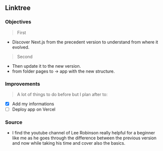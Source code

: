 ## Linktree

### Objectives

> First

- Discover Next.js from the precedent version to understand from where it evolved.

> Second

- Then update it to the new version.
- from folder pages to -> app with the new structure.

### Improvements

> A lot of things to do before but I plan after to:

- [x] Add my informations
- [ ] Deploy app on Vercel

### Source

- I find the youtube channel of Lee Robinson really helpful for a beginner like me as he goes through the difference between the previous version and now while taking his time and cover also the basics.

